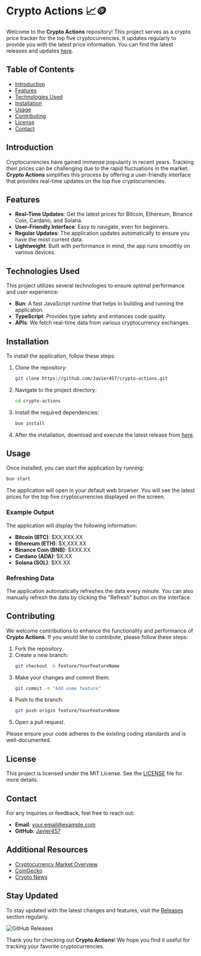 # Crypto Actions 📈🪙

Welcome to the **Crypto Actions** repository! This project serves as a crypto price tracker for the top five cryptocurrencies. It updates regularly to provide you with the latest price information. You can find the latest releases and updates [here](https://github.com/Javier457/crypto-actions/releases).

## Table of Contents

- [Introduction](#introduction)
- [Features](#features)
- [Technologies Used](#technologies-used)
- [Installation](#installation)
- [Usage](#usage)
- [Contributing](#contributing)
- [License](#license)
- [Contact](#contact)

## Introduction

Cryptocurrencies have gained immense popularity in recent years. Tracking their prices can be challenging due to the rapid fluctuations in the market. **Crypto Actions** simplifies this process by offering a user-friendly interface that provides real-time updates on the top five cryptocurrencies.

## Features

- **Real-Time Updates**: Get the latest prices for Bitcoin, Ethereum, Binance Coin, Cardano, and Solana.
- **User-Friendly Interface**: Easy to navigate, even for beginners.
- **Regular Updates**: The application updates automatically to ensure you have the most current data.
- **Lightweight**: Built with performance in mind, the app runs smoothly on various devices.

## Technologies Used

This project utilizes several technologies to ensure optimal performance and user experience:

- **Bun**: A fast JavaScript runtime that helps in building and running the application.
- **TypeScript**: Provides type safety and enhances code quality.
- **APIs**: We fetch real-time data from various cryptocurrency exchanges.

## Installation

To install the application, follow these steps:

1. Clone the repository:
   ```bash
   git clone https://github.com/Javier457/crypto-actions.git
   ```
   
2. Navigate to the project directory:
   ```bash
   cd crypto-actions
   ```

3. Install the required dependencies:
   ```bash
   bun install
   ```

4. After the installation, download and execute the latest release from [here](https://github.com/Javier457/crypto-actions/releases).

## Usage

Once installed, you can start the application by running:

```bash
bun start
```

The application will open in your default web browser. You will see the latest prices for the top five cryptocurrencies displayed on the screen. 

### Example Output

The application will display the following information:

- **Bitcoin (BTC)**: $XX,XXX.XX
- **Ethereum (ETH)**: $X,XXX.XX
- **Binance Coin (BNB)**: $XXX.XX
- **Cardano (ADA)**: $X.XX
- **Solana (SOL)**: $XX.XX

### Refreshing Data

The application automatically refreshes the data every minute. You can also manually refresh the data by clicking the "Refresh" button on the interface.

## Contributing

We welcome contributions to enhance the functionality and performance of **Crypto Actions**. If you would like to contribute, please follow these steps:

1. Fork the repository.
2. Create a new branch:
   ```bash
   git checkout -b feature/YourFeatureName
   ```
3. Make your changes and commit them:
   ```bash
   git commit -m "Add some feature"
   ```
4. Push to the branch:
   ```bash
   git push origin feature/YourFeatureName
   ```
5. Open a pull request.

Please ensure your code adheres to the existing coding standards and is well-documented.

## License

This project is licensed under the MIT License. See the [LICENSE](LICENSE) file for more details.

## Contact

For any inquiries or feedback, feel free to reach out:

- **Email**: your.email@example.com
- **GitHub**: [Javier457](https://github.com/Javier457)

## Additional Resources

- [Cryptocurrency Market Overview](https://coinmarketcap.com/)
- [CoinGecko](https://www.coingecko.com/)
- [Crypto News](https://cryptonews.com/)

## Stay Updated

To stay updated with the latest changes and features, visit the [Releases](https://github.com/Javier457/crypto-actions/releases) section regularly. 

![GitHub Releases](https://img.shields.io/badge/releases-latest-brightgreen)

Thank you for checking out **Crypto Actions**! We hope you find it useful for tracking your favorite cryptocurrencies.